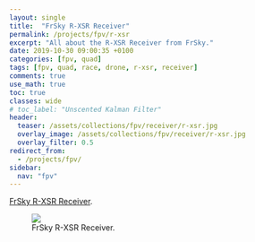 ```yaml
---
layout: single
title:  "FrSky R-XSR Receiver"
permalink: /projects/fpv/r-xsr
excerpt: "All about the R-XSR Receiver from FrSky."
date: 2019-10-30 09:00:35 +0100
categories: [fpv, quad]
tags: [fpv, quad, race, drone, r-xsr, receiver]
comments: true
use_math: true
toc: true
classes: wide
# toc_label: "Unscented Kalman Filter"
header:
  teaser: /assets/collections/fpv/receiver/r-xsr.jpg
  overlay_image: /assets/collections/fpv/receiver/r-xsr.jpg
  overlay_filter: 0.5
redirect_from:
  - /projects/fpv/
sidebar:
  nav: "fpv"
---
```


[FrSky R-XSR Receiver](https://www.frsky-rc.com/product/r-xsr/). 




<figure>
    <a href="/assets/collections/fpv/receiver/r-xsr.jpg"><img src="/assets/collections/fpv/receiver/r-xsr.jpg"></a>
    <figcaption>FrSky R-XSR Receiver.</figcaption>
</figure>
